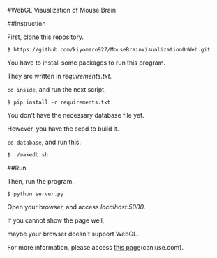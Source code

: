 #WebGL Visualization of Mouse Brain


##Instruction

First, clone this repository.

```
$ https://github.com/kiyomaro927/MouseBrainVisualizationOnWeb.git
```

You have to install some packages to run this program.

They are written in _requirements.txt_.

```cd inside```, and run the next script.

```
$ pip install -r requirements.txt
```

You don't have the necessary database file yet.

However, you have the seed to build it.

```cd database```, and run this.

```
$ ./makedb.sh
```

##Run

Then, run the program.

```
$ python server.py
```

Open your browser, and access _localhost:5000_.

If you cannot show the page well,

maybe your browser doesn't support WebGL.

For more information, please access [this page](http://caniuse.com/#search=webgl)(caniuse.com).
